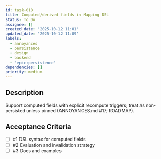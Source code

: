 ```yaml
---
id: task-018
title: Computed/derived fields in Mapping DSL
status: To Do
assignee: []
created_date: '2025-10-12 11:01'
updated_date: '2025-10-12 11:09'
labels:
  - annoyances
  - persistence
  - design
  - backend
  - 'epic:persistence'
dependencies: []
priority: medium
---
```


## Description

<!-- SECTION:DESCRIPTION:BEGIN -->
Support computed fields with explicit recompute triggers; treat as non-persisted unless pinned (ANNOYANCES.md #17; ROADMAP).
<!-- SECTION:DESCRIPTION:END -->

## Acceptance Criteria
<!-- AC:BEGIN -->
- [ ] #1 DSL syntax for computed fields
- [ ] #2 Evaluation and invalidation strategy
- [ ] #3 Docs and examples
<!-- AC:END -->
